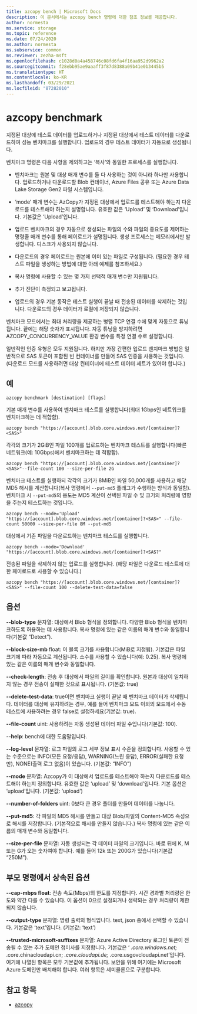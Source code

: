 ```yaml
---
title: azcopy bench | Microsoft Docs
description: 이 문서에서는 azcopy bench 명령에 대한 참조 정보를 제공합니다.
author: normesta
ms.service: storage
ms.topic: reference
ms.date: 07/24/2020
ms.author: normesta
ms.subservice: common
ms.reviewer: zezha-msft
ms.openlocfilehash: c1028d0a4a458746c08fd6fa4f16aa952d9962a2
ms.sourcegitcommit: f28ebb95ae9aaaff3f87d8388a09b41e0b3445b5
ms.translationtype: HT
ms.contentlocale: ko-KR
ms.lasthandoff: 03/29/2021
ms.locfileid: "87282010"
---
```

# <a name="azcopy-benchmark"></a>azcopy benchmark

지정된 대상에 테스트 데이터를 업로드하거나 지정된 대상에서 테스트 데이터를 다운로드하여 성능 벤치마크를 실행합니다. 업로드의 경우 테스트 데이터가 자동으로 생성됩니다.

벤치마크 명령은 다음 사항을 제외하고는 ‘복사’와 동일한 프로세스를 실행합니다. 

  - 벤치마크는 원본 및 대상 매개 변수를 둘 다 사용하는 것이 아니라 하나만 사용합니다. 업로드하거나 다운로드할 Blob 컨테이너, Azure Files 공유 또는 Azure Data Lake Storage Gen2 파일 시스템입니다.

  - ‘mode’ 매개 변수는 AzCopy가 지정된 대상에서 업로드를 테스트해야 하는지 다운로드를 테스트해야 하는지 설명합니다. 유효한 값은 ‘Upload’ 및 ‘Download’입니다. 기본값은 ‘Upload’입니다.

  - 업로드 벤치마크의 경우 자동으로 생성되는 파일의 수와 파일의 중요도를 제어하는 명령줄 매개 변수를 통해 페이로드가 설명됩니다. 생성 프로세스는 메모리에서만 발생합니다. 디스크가 사용되지 않습니다.

  - 다운로드의 경우 페이로드는 원본에 이미 있는 파일로 구성됩니다. (필요한 경우 테스트 파일을 생성하는 방법에 대한 아래 예제를 참조하세요.)
  
  - 복사 명령에 사용할 수 있는 몇 가지 선택적 매개 변수만 지원됩니다.
  
  - 추가 진단이 측정되고 보고됩니다.
  
  - 업로드의 경우 기본 동작은 테스트 실행이 끝날 때 전송된 데이터를 삭제하는 것입니다.  다운로드의 경우 데이터가 로컬에 저장되지 않습니다.

벤치마크 모드에서는 최대 처리량을 제공하는 병렬 TCP 연결 수에 맞게 자동으로 튜닝됩니다. 끝에는 해당 숫자가 표시됩니다. 자동 튜닝을 방지하려면 AZCOPY_CONCURRENCY_VALUE 환경 변수를 특정 연결 수로 설정합니다. 

일반적인 인증 유형은 모두 지원됩니다. 하지만 가장 간편한 업로드 벤치마크 방법은 일반적으로 SAS 토큰이 포함된 빈 컨테이너를 만들어 SAS 인증을 사용하는 것입니다. (다운로드 모드를 사용하려면 대상 컨테이너에 테스트 데이터 세트가 있어야 합니다.)

## <a name="examples"></a>예

```azcopy
azcopy benchmark [destination] [flags]
```

기본 매개 변수를 사용하여 벤치마크 테스트를 실행합니다(최대 1Gbps인 네트워크를 벤치마크하는 데 적합함).

```azcopy
azcopy bench "https://[account].blob.core.windows.net/[container]?<SAS>"
```
각각의 크기가 2GiB인 파일 100개를 업로드하는 벤치마크 테스트를 실행합니다(빠른 네트워크(예: 10Gbps)에서 벤치마크하는 데 적합함).

```azcopy
azcopy bench "https://[account].blob.core.windows.net/[container]?<SAS>"--file-count 100 --size-per-file 2G
```
벤치마크 테스트를 실행하되 각각의 크기가 8MiB인 파일 50,000개를 사용하고 해당 MD5 해시를 계산합니다(복사 명령에서 `--put-md5` 플래그가 수행하는 방식과 동일함). 벤치마크 시 `--put-md5`의 용도는 MD5 계산이 선택된 파일 수 및 크기의 처리량에 영향을 주는지 테스트하는 것입니다.

```azcopy
azcopy bench --mode='Upload' "https://[account].blob.core.windows.net/[container]?<SAS>" --file-count 50000 --size-per-file 8M --put-md5
```

대상에서 기존 파일을 다운로드하는 벤치마크 테스트를 실행합니다.

```azcopy
azcopy bench --mode='Download' "https://[account].blob.core.windows.net/[container]?<SAS?"
```

전송된 파일을 삭제하지 않는 업로드를 실행합니다. (해당 파일은 다운로드 테스트에 대한 페이로드로 사용할 수 있습니다.)

```azcopy
azcopy bench "https://[account].blob.core.windows.net/[container]?<SAS>" --file-count 100 --delete-test-data=false
```

## <a name="options"></a>옵션

**--blob-type** 문자열: 대상에서 Blob 형식을 정의합니다. 다양한 Blob 형식을 벤치마크하도록 허용하는 데 사용합니다. 복사 명령에 있는 같은 이름의 매개 변수와 동일합니다(기본값 “Detect”).

**--block-size-mb** float: 이 블록 크기를 사용합니다(MiB로 지정됨). 기본값은 파일 크기에 따라 자동으로 계산됩니다. 소수를 사용할 수 있습니다(예: 0.25). 복사 명령에 있는 같은 이름의 매개 변수와 동일합니다.

**--check-length**: 전송 후 대상에서 파일의 길이를 확인합니다. 원본과 대상이 일치하지 않는 경우 전송이 실패한 것으로 표시됩니다. (기본값: true)

**--delete-test-data**: true이면 벤치마크 실행이 끝날 때 벤치마크 데이터가 삭제됩니다.  데이터를 대상에 유지하려는 경우, 예를 들어 벤치마크 모드 이외의 모드에서 수동 테스트에 사용하려는 경우 false로 설정하세요(기본값: true).

**--file-count** uint:  사용하려는 자동 생성된 데이터 파일 수입니다(기본값: 100).

**--help**: bench에 대한 도움말입니다.

**--log-level** 문자열: 로그 파일의 로그 세부 정보 표시 수준을 정의합니다. 사용할 수 있는 수준으로는 INFO(모든 요청/응답), WARNING(느린 응답), ERROR(실패한 요청만), NONE(출력 로그 없음)이 있습니다. (기본값: “INFO”)

**--mode** 문자열: Azcopy가 이 대상에서 업로드를 테스트해야 하는지 다운로드를 테스트해야 하는지 정의합니다. 유효한 값은 ‘upload’ 및 ‘download’입니다. 기본 옵션은 ‘upload’입니다. (기본값: ‘upload’)

**--number-of-folders** uint: 0보다 큰 경우 폴더를 만들어 데이터를 나눕니다.

**--put-md5**: 각 파일의 MD5 해시를 만들고 대상 Blob/파일의 Content-MD5 속성으로 해시를 저장합니다. (기본적으로 해시를 만들지 않습니다.) 복사 명령에 있는 같은 이름의 매개 변수와 동일합니다.

**--size-per-file** 문자열: 자동 생성되는 각 데이터 파일의 크기입니다. 바로 뒤에 K, M 또는 G가 오는 숫자여야 합니다. 예를 들어 12k 또는 200G가 있습니다(기본값 “250M”).

## <a name="options-inherited-from-parent-commands"></a>부모 명령에서 상속된 옵션

**--cap-mbps float**: 전송 속도(Mbps)의 한도를 지정합니다. 시간 경과별 처리량은 한도와 약간 다를 수 있습니다. 이 옵션이 0으로 설정되거나 생략되는 경우 처리량이 제한되지 않습니다.

**--output-type** 문자열: 명령 출력의 형식입니다. text, json 중에서 선택할 수 있습니다. 기본값은 ‘text’입니다. (기본값: ‘text’)

**--trusted-microsoft-suffixes** 문자열: Azure Active Directory 로그인 토큰이 전송될 수 있는 추가 도메인 접미사를 지정합니다.  기본값은 ‘ *.core.windows.net;* .core.chinacloudapi.cn; *.core.cloudapi.de;* .core.usgovcloudapi.net’입니다. 여기에 나열된 항목은 모두 기본값에 추가됩니다. 보안을 위해 여기에는 Microsoft Azure 도메인만 배치해야 합니다. 여러 항목은 세미콜론으로 구분합니다.


## <a name="see-also"></a>참고 항목

- [azcopy](storage-ref-azcopy.md)
